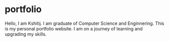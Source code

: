 # portfolio
Hello, I am Kshitij. I am graduate of Computer Science and Enginnering. This is my personal portfolio website. I am on a journey of learning and upgrading my skills.